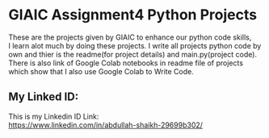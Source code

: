 # GIAIC Assignment4 Python Projects
These are the projects given by GIAIC to enhance our python code skills,
<br>
I learn alot much by doing these projects. I write all projects python code by own and thier is the readme(for project details) and main.py(project code).
<br>
There is also link of Google Colab notebooks in readme file of projects which show that I also use Google Colab to Write Code.

## My Linked ID:
This is my Linkedin ID Link:<br>
https://www.linkedin.com/in/abdullah-shaikh-29699b302/